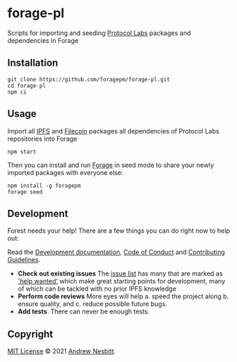 # forage-pl

Scripts for importing and seeding [Protocol Labs](https://github.com/protocol/) packages and dependencies in Forage

## Installation

```shell
git clone https://github.com/foragepm/forage-pl.git
cd forage-pl
npm ci
```

## Usage

Import all [IPFS](https://github.com/ipfs) and [Filecoin](https://github.com/filecoin-project) packages all dependencies of Protocol Labs repositories into Forage

```shell
npm start
```

Then you can install and run [Forage](https://github.com/foragepm/forage) in seed mode to share your newly imported packages with everyone else:

```
npm install -g foragepm
forage seed
```

## Development

Forest needs your help!  There are a few things you can do right now to help out:

Read the [Development documentation](https://github.com/forestpm/forest/docs/development.md), [Code of Conduct](https://github.com/forestpm/forest/docs/code-of-conduct.md) and [Contributing Guidelines](https://github.com/forestpm/forest/docs/contributing.md).

- **Check out existing issues** The [issue list](https://github.com/forestpm/forage-pl/issues) has many that are marked as ['help wanted'](https://github.com/forestpm/forage-pl/issues?q=is%3Aissue+is%3Aopen+sort%3Aupdated-desc+label%3A%22help+wanted%22) which make great starting points for development, many of which can be tackled with no prior IPFS knowledge
- **Perform code reviews** More eyes will help
  a. speed the project along
  b. ensure quality, and
  c. reduce possible future bugs.
- **Add tests**. There can never be enough tests.

## Copyright

[MIT License](LICENSE) © 2021 [Andrew Nesbitt](https://github.com/andrew).
